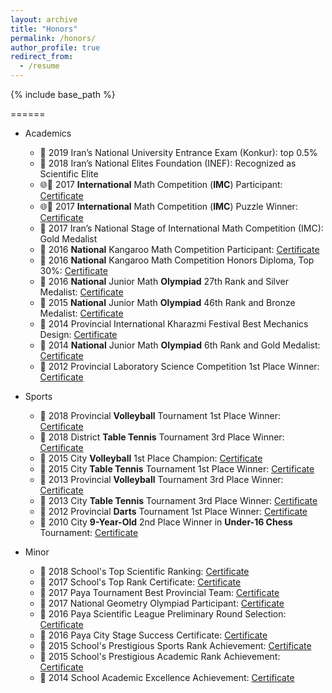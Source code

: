 ```yaml
---
layout: archive
title: "Honors"
permalink: /honors/
author_profile: true
redirect_from:
  - /resume
---
```


{% include base_path %}



======
* Academics
  * 📰 2019 Iran’s National University Entrance Exam (Konkur): top 0.5%
  * 📰 2018 Iran’s National Elites Foundation (INEF): Recognized as Scientific Elite 
  * 🌐📰 2017 **International** Math Competition (**IMC**) Participant: [Certificate](https://github.com/teshnizi2/teshnizi2.github.io/assets/59166955/9ccf3f7d-0625-4d7a-bed5-50d2344fcf65)
  * 🌐📰 2017 **International** Math Competition (**IMC**) Puzzle Winner: [Certificate](https://github.com/teshnizi2/teshnizi2.github.io/assets/59166955/31f7cea8-7f1d-487a-b0a1-4d9e95ce795b)
  * 🥇 2017 Iran’s National Stage of International Math Competition (IMC): Gold Medalist
  * 📰 2016 **National** Kangaroo Math Competition Participant: [Certificate](https://github.com/teshnizi2/teshnizi2.github.io/assets/59166955/29271b71-71ac-4781-aae5-eb5ac5dbf6fd)
  * 📰 2016 **National** Kangaroo Math Competition Honors Diploma, Top 30%: [Certificate](https://github.com/teshnizi2/teshnizi2.github.io/assets/59166955/27da1a34-b3fb-42e3-b604-fb79b7cc7e31)
  * 🥈 2016 **National** Junior Math **Olympiad** 27th Rank and Silver Medalist: [Certificate](https://github.com/teshnizi2/teshnizi2.github.io/assets/59166955/4986356c-93c2-4bc3-bcb5-12e72d3b81b2)
  * 🥉 2015 **National** Junior Math **Olympiad** 46th Rank and Bronze Medalist: [Certificate](https://github.com/teshnizi2/teshnizi2.github.io/assets/59166955/01565ba3-37cd-4c06-afd1-fa000b693c6d)
  * 🥇 2014 Provincial International Kharazmi Festival Best Mechanics Design: [Certificate](https://github.com/teshnizi2/teshnizi2.github.io/assets/59166955/b75507b4-b346-421f-aca1-4d2373366709)
  * 🥇 2014 **National** Junior Math **Olympiad** 6th Rank and Gold Medalist: [Certificate](https://github.com/teshnizi2/teshnizi2.github.io/assets/59166955/6bf8b096-2f15-4a82-8fba-ce490e880d32)
  * 🥇 2012 Provincial Laboratory Science Competition 1st Place Winner: [Certificate](https://github.com/teshnizi2/teshnizi2.github.io/assets/59166955/f79e1a61-ecd0-470d-9d81-96749be8f51a)

* Sports
  * 🥇 2018 Provincial **Volleyball** Tournament 1st Place Winner: [Certificate](https://github.com/teshnizi2/teshnizi2.github.io/assets/59166955/fef87c83-8910-4d0b-9121-b05af8ec0f95)
  * 🥉 2018 District **Table Tennis** Tournament 3rd Place Winner: [Certificate](https://github.com/teshnizi2/teshnizi2.github.io/assets/59166955/c336bf56-f597-402e-abf3-1ef0113ed06f)
  * 🥇 2015 City **Volleyball** 1st Place Champion: [Certificate](https://github.com/teshnizi2/teshnizi2.github.io/assets/59166955/a25bd070-436d-481e-b855-fc826a024cc5)
  * 🥇 2015 City **Table Tennis** Tournament 1st Place Winner: [Certificate](https://github.com/teshnizi2/teshnizi2.github.io/assets/59166955/6f3c0cae-cd48-4969-9148-59592c699711)
  * 🥉 2013 Provincial **Volleyball** Tournament 3rd Place Winner: [Certificate](https://github.com/teshnizi2/teshnizi2.github.io/assets/59166955/fcbab52d-3d9c-4f70-a02c-bda0478bff1b)
  * 🥉 2013 City **Table Tennis** Tournament 3rd Place Winner: [Certificate](https://github.com/teshnizi2/teshnizi2.github.io/assets/59166955/3b3b2447-f0e8-4731-b1be-0eb936fa0839)
  * 🥇 2012 Provincial **Darts** Tournament 1st Place Winner: [Certificate](https://github.com/teshnizi2/teshnizi2.github.io/assets/59166955/566496d2-cf6c-427e-887a-5c305fabb871)
  * 🥈 2010 City **9-Year-Old** 2nd Place Winner in **Under-16 Chess** Tournament: [Certificate](https://github.com/teshnizi2/teshnizi2.github.io/assets/59166955/1091f999-2401-4823-a3e4-600693916ece)
  
* Minor
  * 📰 2018 School's Top Scientific Ranking: [Certificate](https://github.com/teshnizi2/teshnizi2.github.io/assets/59166955/f688dada-aa8e-44ce-a05d-f390e1add4c9)
  * 📰 2017 School's Top Rank Certificate: [Certificate](https://github.com/teshnizi2/teshnizi2.github.io/assets/59166955/570e8827-0e76-46fd-88d3-c506e44534d1)
  * 📰 2017 Paya Tournament Best Provincial Team: [Certificate](https://github.com/teshnizi2/teshnizi2.github.io/assets/59166955/c8fe3716-e6c7-403a-92a4-6b8303fe88a0)
  * 📰 2017 National Geometry Olympiad Participant: [Certificate](https://github.com/teshnizi2/teshnizi2.github.io/assets/59166955/ac723f72-8238-4a5e-a8f9-f9ba14d36a93)
  * 📰 2016 Paya Scientific League Preliminary Round Selection: [Certificate](https://github.com/teshnizi2/teshnizi2.github.io/assets/59166955/51ebf03a-da96-417d-8970-08730346c831)
  * 📰 2016 Paya City Stage Success Certificate: [Certificate](https://github.com/teshnizi2/teshnizi2.github.io/assets/59166955/72f7e864-f4d5-480c-aeef-df83bda1a8e6)
  * 📰 2015 School's Prestigious Sports Rank Achievement: [Certificate](https://github.com/teshnizi2/teshnizi2.github.io/assets/59166955/788d0ef5-bb79-4992-81df-6fffc3239053)
  * 📰 2015 School's Prestigious Academic Rank Achievement: [Certificate](https://github.com/teshnizi2/teshnizi2.github.io/assets/59166955/e5d9cb8a-99db-485c-8cb5-bdf241c5d13a)
  * 📰 2014 School Academic Excellence Achievement: [Certificate](https://github.com/teshnizi2/teshnizi2.github.io/assets/59166955/edd1bc1c-2c81-4172-8b06-ed53f22e77fb)


